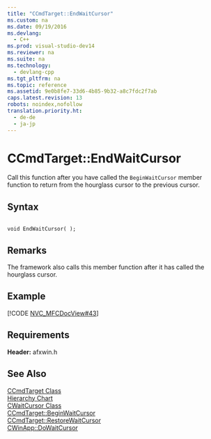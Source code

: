 ```yaml
---
title: "CCmdTarget::EndWaitCursor"
ms.custom: na
ms.date: 09/19/2016
ms.devlang: 
  - C++
ms.prod: visual-studio-dev14
ms.reviewer: na
ms.suite: na
ms.technology: 
  - devlang-cpp
ms.tgt_pltfrm: na
ms.topic: reference
ms.assetid: 9e0b8fe7-33d6-4b85-9b32-a8c7fdc2f7ab
caps.latest.revision: 13
robots: noindex,nofollow
translation.priority.ht: 
  - de-de
  - ja-jp
---
```

# CCmdTarget::EndWaitCursor
Call this function after you have called the `BeginWaitCursor` member function to return from the hourglass cursor to the previous cursor.  
  
## Syntax  
  
```  
  
void EndWaitCursor( );  
```  
  
## Remarks  
 The framework also calls this member function after it has called the hourglass cursor.  
  
## Example  
 [!CODE [NVC_MFCDocView#43](../CodeSnippet/VS_Snippets_Cpp/NVC_MFCDocView#43)]  
  
## Requirements  
 **Header:** afxwin.h  
  
## See Also  
 [CCmdTarget Class](../vs140/CCmdTarget-Class.md)   
 [Hierarchy Chart](../vs140/Hierarchy-Chart.md)   
 [CWaitCursor Class](../vs140/CWaitCursor-Class.md)   
 [CCmdTarget::BeginWaitCursor](../vs140/CCmdTarget--BeginWaitCursor.md)   
 [CCmdTarget::RestoreWaitCursor](../vs140/CCmdTarget--RestoreWaitCursor.md)   
 [CWinApp::DoWaitCursor](../vs140/CWinApp--DoWaitCursor.md)